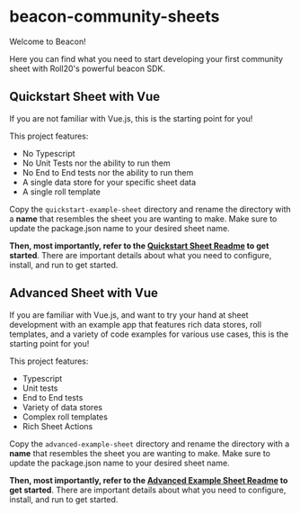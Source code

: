 # beacon-community-sheets

Welcome to Beacon!

Here you can find what you need to start developing your first community sheet with Roll20's powerful beacon SDK.

## Quickstart Sheet with Vue

If you are not familiar with Vue.js, this is the starting point for you!

This project features:
* No Typescript
* No Unit Tests nor the ability to run them
* No End to End tests nor the ability to run them
* A single data store for your specific sheet data
* A single roll template

Copy the `quickstart-example-sheet` directory and rename the directory with a **name** that resembles the sheet you are wanting to make. Make sure to update the package.json name to your desired sheet name.

<b>Then, most importantly, refer to the [Quickstart Sheet Readme](sheets/quickstart-example-sheet/README.md) to get started</b>. There are important details about what you need to configure, install, and run to get started.

## Advanced Sheet with Vue

If you are familiar with Vue.js, and want to try your hand at sheet development with an example app that features rich data stores, roll templates, and a variety of code examples for various use cases, this is the starting point for you!

This project features:
* Typescript
* Unit tests
* End to End tests
* Variety of data stores
* Complex roll templates
* Rich Sheet Actions

Copy the `advanced-example-sheet` directory and rename the directory with a **name** that resembles the sheet you are wanting to make. Make sure to update the package.json name to your desired sheet name. 

<b>Then, most importantly, refer to the [Advanced Example Sheet Readme](sheets/advanced-example-sheet/README.md) to get started</b>. There are important details about what you need to configure, install, and run to get started.

